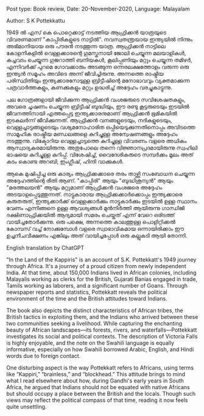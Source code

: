 Post type: Book review, Date: 20-November-2020, Language: Malayalam

Author: S K Pottekkattu

1949 ൽ എസ് കെ പൊറ്റെക്കാട്ട് നടത്തിയ ആഫ്രിക്കൻ യാത്രയുടെ വിവരണമാണ് "കാപ്പിരികളുടെ നാട്ടിൽ".
നവസ്വതന്ത്രയായ ഇന്ത്യയിൽ നിന്നും അഭിമാനിയായ ഒരു പൗരൻ നടത്തുന്ന യാത്ര. ആഫ്രിക്കൻ നാട്ടിലെ കോളനികളിൽ വെള്ളക്കാരന്റെ ഗുമസ്തനായി ജോലി ചെയ്യുന്ന മലയാളികൾ, കച്ചവടം ചെയ്യുന്ന ഗുജറാത്തി ബനിയകൾ, കൂലിപ്പണിയും മറ്റും ചെയ്യുന്ന തമിഴർ, എന്നിവർക്ക് പുറമെ ഗോവക്കാരും അടങ്ങുന്ന ഒന്നരലക്ഷത്തോളം വരുന്ന ഒരു ഇന്ത്യൻ സമൂഹം അവിടെ അന്ന് ജീവിച്ചിരുന്നു. അന്നത്തെ രാഷ്ട്രീയ പരിസ്ഥിതിയും ഇന്ത്യക്കാരനോടുള്ള ബ്രിട്ടീഷിന്റെ മനോഭാവവും വ്യക്തമാക്കുന്ന പത്രവാർത്തകളും, കണക്കുകളും മറ്റും ഉദ്ധരിച്ച് അദ്ദേഹം വരച്ചുകാട്ടുന്നു.

പല ഗോത്രങ്ങളായി ജീവിക്കുന്ന ആഫ്രിക്കൻ വംശജരുടെ സവിശേഷതകളും, അവരെ ചൂഷണം ചെയ്യുന്ന ബ്രിട്ടീഷ് ബുദ്ധിയും, ഈ രണ്ടു കൂട്ടരുടെയും ഇടയിൽ ജീവനത്തിനായി എത്തപ്പെട്ട ഇന്ത്യക്കാരനുമാണ് ആഫ്രിക്കൻ ഭൂമികയിൽ ഇടകലർന്ന് ജീവിക്കുന്നത്. ആഫ്രിക്കൻ വനങ്ങളുടെയും, നദികളുടെയും, വെള്ളച്ചാട്ടങ്ങളുടെയും വശ്യമനോഹാരിത ഒപ്പിയെടുക്കുന്നതിനൊപ്പം അവിടത്തെ സാമൂഹിക രാഷ്ട്രീയ മണ്ഡലങ്ങളെ കുറിച്ചുള്ള അന്വേഷണങ്ങളും അദ്ദേഹം നടത്തുന്നു. വിക്ടോറിയ വെള്ളച്ചാട്ടത്തെ കുറിച്ചുള്ള വിവരണം വളരെ അധികം ആസ്വാദ്യകരമായിരുന്നു. അതുപോലെ തന്നെ വിജ്ഞാനപ്രദമായിരുന്നു സ്വഹിലി ഭാഷയെ കുറിച്ചുള്ള കുറിപ്പ്. വിശേഷിച്ച്, വൈദേശികരുടെ സമ്പർക്കം മൂലം അത് കടം കൊണ്ട അറബി, ഇംഗ്ലീഷ്, ഹിന്ദി വാക്കുകൾ.

ആകെ മുഷിപ്പിച്ച ഒരു കാര്യം ആഫ്രിക്കക്കാരെ തരം താഴ്ത്തി സംബോധന ചെയ്യുന്ന അദ്ദേഹത്തിന്റെ രീതി ആണ്. "കാപ്പിരി" ആയും "ബുദ്ധിശൂന്യൻ" ആയും "മരത്തലയൻ" ആയും മറ്റുമാണ് ആഫ്രിക്കൻ വംശജരെ അദ്ദേഹം അടയാളപ്പെടുത്തുന്നത്.
നാട്ടുകാരായ ആഫ്രിക്കക്കാർക്കൊപ്പം ഇന്ത്യക്കാരെ കരുതരുത്, ഇന്ത്യക്കാർക്ക് വെള്ളക്കാർക്കും നാട്ടുകാർക്കും ഇടയിൽ ഉള്ള സ്ഥാനം വേണം എന്നിങ്ങനെ ഉള്ള ആവശ്യങ്ങൾ മുൻനിർത്തി ആയിരുന്നു ഗാന്ധിജി ദക്ഷിണാഫ്രിക്കയിൽ ആദ്യമായി സമരം ചെയ്തത് എന്ന് വേറെ ഒരിടത്ത് വായിച്ചതോർക്കുന്നു. ഒരു പക്ഷെ, അന്നത്തെ കാലത്തുള്ള പൊളിറ്റിക്കൽ കോമ്പസ് വച്ച് നോക്കുമ്പോൾ വളരെ സ്വാഭാവികമായ ഒന്നായിരിക്കാം ഈ ഉച്ചനീചവീക്ഷണം എങ്കിലും അത് വായിച്ചപ്പോൾ ഒരു കല്ലുകടി ആയി തോന്നി.

English translation by ChatGPT

"In the Land of the Kappiris" is an account of S.K. Pottekkatt's 1949 journey through Africa. It's a journey of a proud citizen from newly independent India. At that time, about 150,000 Indians lived in African colonies, including Malayalis working as clerks for the British, Gujarati Banias engaged in trade, Tamils working as laborers, and a significant number of Goans. Through newspaper reports and statistics, Pottekkatt reveals the political environment of the time and the British attitudes toward Indians.

The book also depicts the distinct characteristics of African tribes, the British tactics in exploiting them, and the Indians who arrived between these two communities seeking a livelihood. While capturing the enchanting beauty of African landscapes—its forests, rivers, and waterfalls—Pottekkatt investigates its social and political contexts. The description of Victoria Falls is highly enjoyable, and the note on the Swahili language is equally informative, especially on how Swahili borrowed Arabic, English, and Hindi words due to foreign contact.

One disturbing aspect is the way Pottekkatt refers to Africans, using terms like “Kappiri,” “brainless,” and “blockhead.” This attitude brings to mind what I read elsewhere about how, during Gandhi's early years in South Africa, he argued that Indians should not be equated with native Africans but should occupy a place between the British and the locals. Though such views may reflect the political compass of that time, reading it now feels quite unsettling.
